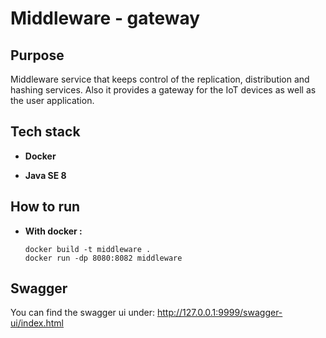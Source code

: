 # Middleware - gateway

## Purpose

Middleware service that keeps control of the replication, distribution and hashing services. Also it provides a gateway for the IoT devices as well as the user application.
## Tech stack

* **Docker** 

* **Java SE 8**

## How to run

* **With docker :**

  ```
  docker build -t middleware .
  docker run -dp 8080:8082 middleware
  ```


## Swagger
You can find the swagger ui under: http://127.0.0.1:9999/swagger-ui/index.html
